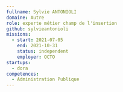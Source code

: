```yaml
---
fullname: Sylvie ANTONIOLI
domaine: Autre
role: experte métier champ de l'insertion
github: sylvieantonioli
missions:
  - start: 2021-07-05
    end: 2021-10-31
    status: independent
    employer: OCTO
startups:
  - dora
competences:
  - Administration Publique
---
```

